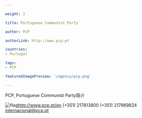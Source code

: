 ```yaml
---

weight: 2

title: Portuguese Communist Party

author: PCP

authorLink: http://www.pcp.pt 

countries: 
- Portugal

tags: 
- PCP

featuredImagePreview: '/agency/pcp.png'

---
```


PCP, Portuguese Communist Party简介 

<!--more-->

![flag](/agency/pcp.png)http://www.pcp.pt/en (+351) 217813800 (+351) 217969824 internacional@pcp.pt